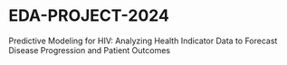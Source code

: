 # EDA-PROJECT-2024
Predictive Modeling for HIV: Analyzing Health Indicator Data to Forecast Disease Progression and Patient Outcomes
